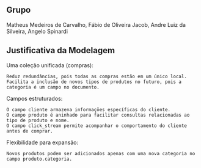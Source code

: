## Grupo
Matheus Medeiros de Carvalho,
Fábio de Oliveira Jacob,
Andre Luiz da Silveira,
Angelo Spinardi

## Justificativa da Modelagem

Uma coleção unificada (compras):

    Reduz redundâncias, pois todas as compras estão em um único local.
    Facilita a inclusão de novos tipos de produtos no futuro, pois a categoria é um campo no documento.

Campos estruturados:

    O campo cliente armazena informações específicas do cliente.
    O campo produto é aninhado para facilitar consultas relacionadas ao tipo de produto e nome.
    O campo click_stream permite acompanhar o comportamento do cliente antes de comprar.

Flexibilidade para expansão:

    Novos produtos podem ser adicionados apenas com uma nova categoria no campo produto.categoria.
